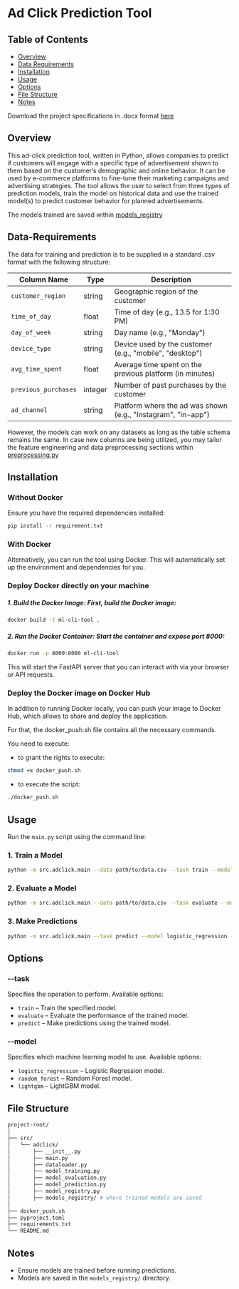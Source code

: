 # Ad Click Prediction Tool

## Table of Contents

- [Overview](#Overview)
- [Data Requirements](#Data-Requirements)
- [Installation](#Installation)
- [Usage](#Usage)
- [Options](#Options)
- [File Structure](#File-Structure)
- [Notes](#Notes)

Download the project specifications in .docx format [here](MLMOps%Project%Specifications.docx)

## Overview
This ad-click prediction tool, written in Python, allows companies to predict if customers will engage with a specific type of advertisement shown to them based on the customer’s demographic and online behavior. It can be used by e-commerce platforms to fine-tune their marketing campaigns and advertising strategies. The tool allows the user to select from three types of prediction models, train the model on historical data and use the trained model(s) to predict customer behavior for planned advertisements.

The models trained are saved within [models_registry](./src/adclick/models_registry/)

## Data-Requirements

The data for training and prediction is to be supplied in a standard .csv format with the following structure:

| Column Name         | Type     | Description                                                       |
|---------------------|----------|-------------------------------------------------------------------|
| `customer_region`   | string   | Geographic region of the customer                                 |
| `time_of_day`       | float    | Time of day (e.g., 13.5 for 1:30 PM)                              |
| `day_of_week`       | string   | Day name (e.g., "Monday")                                         |
| `device_type`       | string   | Device used by the customer (e.g., "mobile", "desktop")           |
| `avg_time_spent`    | float    | Average time spent on the previous platform (in minutes)          |
| `previous_purchases`| integer  | Number of past purchases by the customer                          |
| `ad_channel`        | string   | Platform where the ad was shown (e.g., "Instagram", "in-app")     |

However, the models can work on any datasets as long as the table schema remains the same. In case new columns are being utilized, you may tailor the feature engineering and data preprocessing sections within [preprocessing.py](./src/adclick/preprocessing.py.py)

## Installation

### Without Docker
Ensure you have the required dependencies installed:
```bash
pip install -r requirement.txt
```

### With Docker

Alternatively, you can run the tool using Docker. This will automatically set up the environment and dependencies for you.

### Deploy Docker directly on your machine 

##### 1. Build the Docker Image: First, build the Docker image:

```bash
docker build -t ml-cli-tool .
```

##### 2. Run the Docker Container: Start the container and expose port 8000:

```bash
docker run -p 8000:8000 ml-cli-tool
```
This will start the FastAPI server that you can interact with via your browser or API requests.

### Deploy the Docker image on Docker Hub 

In addition to running Docker locally, you can push your image to Docker Hub, which allows to share and deploy the application. 

For that, the docker_push.sh file contains all the necessary commands. 

You need to execute: 

- to grant the rights to execute: 

```bash
chmod +x docker_push.sh
```

- to execute the script:

```bash
./docker_push.sh
```

## Usage
Run the `main.py` script using the command line:

### 1. Train a Model
```bash
python -m src.adclick.main --data path/to/data.csv --task train --model logistic_regression
```

### 2. Evaluate a Model
```bash
python -m src.adclick.main --data path/to/data.csv --task evaluate --model logistic_regression
```

### 3. Make Predictions
```bash
python -m src.adclick.main --task predict --model logistic_regression --predict_data path/to/new_data.csv
```


## Options

### --task
Specifies the operation to perform. Available options:
- `train` – Train the specified model.
- `evaluate` – Evaluate the performance of the trained model.
- `predict` – Make predictions using the trained model.

### --model
Specifies which machine learning model to use. Available options:
- `logistic_regression` – Logistic Regression model.
- `random_forest` – Random Forest model.
- `lightgbm` – LightGBM model.

## File Structure
```bash
project-root/
│
├── src/
│   └── adclick/
│       ├── __init__.py
│       ├── main.py
│       ├── dataloader.py
│       ├── model_training.py
│       ├── model_evaluation.py
│       ├── model_prediction.py
│       ├── model_registry.py
│       ├── models_registry/ # where trained models are saved 
│
├── docker_push.sh
├── pyproject.toml
├── requirements.txt
└── README.md
```

## Notes
- Ensure models are trained before running predictions.
- Models are saved in the `models_registry/` directory.


